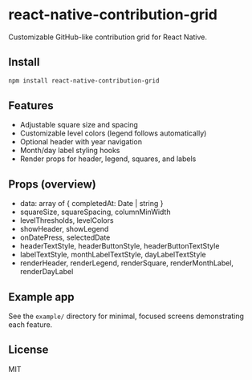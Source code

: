 # react-native-contribution-grid

Customizable GitHub-like contribution grid for React Native.

## Install

```bash
npm install react-native-contribution-grid
```

## Features

- Adjustable square size and spacing
- Customizable level colors (legend follows automatically)
- Optional header with year navigation
- Month/day label styling hooks
- Render props for header, legend, squares, and labels

## Props (overview)

- data: array of { completedAt: Date | string }
- squareSize, squareSpacing, columnMinWidth
- levelThresholds, levelColors
- showHeader, showLegend
- onDatePress, selectedDate
- headerTextStyle, headerButtonStyle, headerButtonTextStyle
- labelTextStyle, monthLabelTextStyle, dayLabelTextStyle
- renderHeader, renderLegend, renderSquare, renderMonthLabel, renderDayLabel

## Example app

See the `example/` directory for minimal, focused screens demonstrating each feature.

## License

MIT
